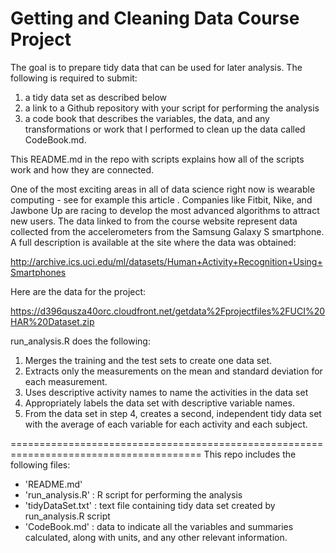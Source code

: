# Getting and Cleaning Data Course Project

The goal is to prepare tidy data that can be used for later analysis. 
The following is required to submit: 
  1) a tidy data set as described below
  2) a link to a Github repository with your script for performing the analysis
  3) a code book that describes the variables, the data, and any transformations or work that I performed to clean up the data called CodeBook.md. 

This README.md in the repo with scripts explains how all of the scripts work and how they are connected.

One of the most exciting areas in all of data science right now is wearable computing - see for example this article . Companies like Fitbit, Nike, and Jawbone Up are racing to develop the most advanced algorithms to attract new users. The data linked to from the course website represent data collected from the accelerometers from the Samsung Galaxy S smartphone. A full description is available at the site where the data was obtained:

http://archive.ics.uci.edu/ml/datasets/Human+Activity+Recognition+Using+Smartphones 

Here are the data for the project:

 https://d396qusza40orc.cloudfront.net/getdata%2Fprojectfiles%2FUCI%20HAR%20Dataset.zip  

run_analysis.R does the following: 

1. Merges the training and the test sets to create one data set.
2. Extracts only the measurements on the mean and standard deviation for each measurement. 
3. Uses descriptive activity names to name the activities in the data set
4. Appropriately labels the data set with descriptive variable names. 
5. From the data set in step 4, creates a second, independent tidy data set with the average of each variable for each activity and each subject.

=======================================================================================
This repo includes the following files:
- 'README.md'
- 'run_analysis.R' : R script for performing the analysis
- 'tidyDataSet.txt' : text file containing tidy data set created by run_analysis.R script
- 'CodeBook.md' : data to indicate all the variables and summaries calculated, along with units, and any other relevant information.
